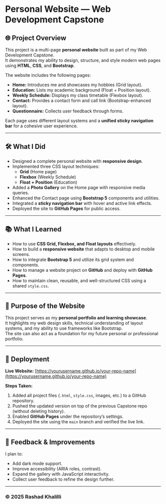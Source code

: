 # Personal Website — Web Development Capstone

## 🌐 Project Overview
This project is a multi-page **personal website** built as part of my Web Development Capstone.  
It demonstrates my ability to design, structure, and style modern web pages using **HTML**, **CSS**, and **Bootstrap**.

The website includes the following pages:
- **Home:** Introduces me and showcases my hobbies (Grid layout).
- **Education:** Lists my academic background (Float + Position layout).
- **Weekly Schedule:** Displays my class timetable (Flexbox layout).
- **Contact:** Provides a contact form and call link (Bootstrap-enhanced layout).
- **Questionnaire:** Collects user feedback through forms.

Each page uses different layout systems and a **unified sticky navigation bar** for a cohesive user experience.

---

## 🛠️ What I Did
- Designed a complete personal website with **responsive design**.
- Implemented three CSS layout techniques:
  - **Grid** (Home page)
  - **Flexbox** (Weekly Schedule)
  - **Float + Position** (Education)
- Added a **Photo Gallery** on the Home page with responsive media queries.
- Enhanced the Contact page using **Bootstrap 5** components and utilities.
- Integrated a **sticky navigation bar** with hover and active link effects.
- Deployed the site to **GitHub Pages** for public access.

---

## 📚 What I Learned
- How to use **CSS Grid, Flexbox, and Float layouts** effectively.
- How to build a **responsive website** that adapts to desktop and mobile screens.
- How to integrate **Bootstrap 5** and utilize its grid system and components.
- How to manage a website project on **GitHub** and deploy with **GitHub Pages**.
- How to maintain clean, reusable, and well-structured CSS using a shared `style.css`.

---

## 🎯 Purpose of the Website
This project serves as my **personal portfolio and learning showcase**.  
It highlights my web design skills, technical understanding of layout systems, and my ability to use frameworks like Bootstrap.  
The site can also act as a foundation for my future personal or professional portfolio.

---

## 🚀 Deployment
**Live Website:** [https://yourusername.github.io/your-repo-name](https://yourusername.github.io/your-repo-name)

**Steps Taken:**
1. Added all project files (`.html`, `style.css`, images, etc.) to a GitHub repository.
2. Pushed the updated version on top of the previous Capstone repo (without deleting history).
3. Enabled **GitHub Pages** under the repository’s settings.
4. Deployed the site using the `main` branch and verified the live link.

---

## 💬 Feedback & Improvements
I plan to:
- Add dark mode support.
- Improve accessibility (ARIA roles, contrast).
- Expand the gallery with JavaScript interactivity.
- Collect user feedback to refine the design further.

---

### © 2025 Rashad Khalilli
